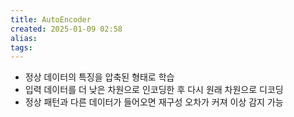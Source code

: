 ```yaml
---
title: AutoEncoder
created: 2025-01-09 02:58
alias:
tags:
---
```

- 정상 데이터의 특징을 압축된 형태로 학습
- 입력 데이터를 더 낮은 차원으로 인코딩한 후 다시 원래 차원으로 디코딩
- 정상 패턴과 다른 데이터가 들어오면 재구성 오차가 커져 이상 감지 가능



